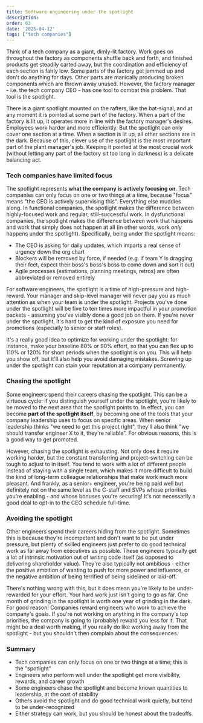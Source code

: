 ```yaml
---
title: Software engineering under the spotlight
description: 
order: 63
date: '2025-04-12'
tags: ["tech companies"]
---
```


Think of a tech company as a giant, dimly-lit factory. Work goes on throughout the factory as components shuffle back and forth, and finished products get steadily carted away, but the coordination and efficiency of each section is fairly low. Some parts of the factory get jammed up and don't do anything for days. Other parts are manically producing broken components which are thrown away unused. However, the factory manager - i.e. the tech company CEO - has one tool to combat this problem. That tool is the spotlight.

There is a giant spotlight mounted on the rafters, like the bat-signal, and at any moment it is pointed at some part of the factory. When a part of the factory is lit up, it operates more in line with the factory manager's desires. Employees work harder and more efficiently. But the spotlight can only cover one section at a time. When a section is lit up, all other sections are in the dark. Because of this, clever use of the spotlight is the most important part of the plant manager's job. Keeping it pointed at the most crucial work (without letting any part of the factory sit too long in darkness) is a delicate balancing act.

### Tech companies have limited focus

The spotlight represents **what the company is actively focusing on**. Tech companies can only focus on one or two things at a time, because "focus" means "the CEO is actively supervising this". Everything else muddles along. In functional companies, the spotlight makes the difference between highly-focused work and regular, still-successful work. In dysfunctional companies, the spotlight makes the difference between work that happens and work that simply does not happen at all (in other words, work _only_ happens under the spotlight). Specifically, being under the spotlight means:

* The CEO is asking for daily updates, which imparts a real sense of urgency down the org chart
* Blockers will be removed by force, if needed (e.g. if team Y is dragging their feet, expect their boss's boss's boss to come down and sort it out)
* Agile processes (estimations, planning meetings, retros) are often abbreviated or removed entirely

For software engineers, the spotlight is a time of high-pressure and high-reward. Your manager and skip-level manager will never pay you as much attention as when your team is under the spotlight. Projects you've done under the spotlight will be five to ten times more impactful in your promotion packets - assuming you've visibly done a good job on them. If you're never under the spotlight, it's hard to get the kind of exposure you need for promotions (especially to senior or staff roles).

It's a really good idea to optimize for working under the spotlight: for instance, make your baseline 80% or 90% effort, so that you can flex up to 110% or 120% for short periods when the spotlight is on you. This will help you show off, but it'll also help you avoid damaging mistakes. Screwing up under the spotlight can stain your reputation at a company permanently.

### Chasing the spotlight

Some engineers spend their careers chasing the spotlight. This can be a virtuous cycle: if you distinguish yourself under the spotlight, you're likely to be moved to the next area that the spotlight points to. In effect, you can become **part of the spotlight itself**, by becoming one of the tools that your company leadership uses to focus on specific areas. When senior leadership thinks "we need to get this project right", they'll also think "we should transfer engineer X to it, they're reliable". For obvious reasons, this is a good way to get promoted.

However, chasing the spotlight is exhausting. Not only does it require working harder, but the constant transferring and project-switching can be tough to adjust to in itself. You tend to work with a lot of different people instead of staying with a single team, which makes it more difficult to build the kind of long-term colleague relationships that make work much more pleasant. And frankly, as a senior+ engineer, you're being paid well but definitely not on the same level as the C-staff and SVPs whose priorities you're enabling - and whose bonuses you're securing! It's not necessarily a good deal to opt-in to the CEO schedule full-time.

### Avoiding the spotlight

Other engineers spend their careers hiding from the spotlight. Sometimes this is because they're incompetent and don't want to be put under pressure, but plenty of skilled engineers just prefer to do good technical work as far away from executives as possible. These engineers typically get a lot of intrinsic motivation out of writing code itself (as opposed to delivering shareholder value). They're also typically not ambitious - either the positive ambition of wanting to push for more power and influence, or the negative ambition of being terrified of being sidelined or laid-off.

There's nothing wrong with this, but it does mean you're likely to be under-rewarded for your effort. Your hard work just isn't going to go as far. One month of grinding in the spotlight is worth one year of grinding in the dark. For good reason! Companies reward engineers who work to achieve the company's goals. If you're not working on anything in the company's top priorities, the company is going to (probably) reward you less for it. That might be a deal worth making, if you really do like working away from the spotlight - but you shouldn't then complain about the consequences.

### Summary

- Tech companies can only focus on one or two things at a time; this is the "spotlight"
- Engineers who perform well under the spotlight get more visibility, rewards, and career growth
- Some engineers chase the spotlight and become known quantities to leadership, at the cost of stability
- Others avoid the spotlight and do good technical work quietly, but tend to be under-recognized
- Either strategy can work, but you should be honest about the tradeoffs